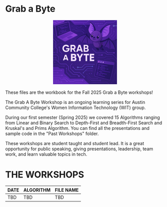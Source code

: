 <h1> Grab a Byte </h1>

<p align="center">
    <img src="GrabAByteLogo.png" width="40%">
</p>


 These files are the workbook for the Fall 2025 Grab a Byte workshops!

 The Grab A Byte Workshop is an ongoing learning series for Austin Community College's Women Information Technology (WIT) group. 
 
 During our first semester (Spring 2025) we covered 15 Algorithms ranging from Linear and Binary Search to Depth-First and Breadth-First Search and Kruskal's and Prims Algorithm. You can find all the presentations and sample code in the "Past Workshops" folder. 

 These workshops are student taught and student lead. It is a great opportunity for public speaking, giving presentations, leadership, team work, and learn valuable topics in tech.


# THE WORKSHOPS

| DATE | ALGORITHM | FILE NAME |
|------|-----------|-----------|
| TBD | TBD | TBD |


